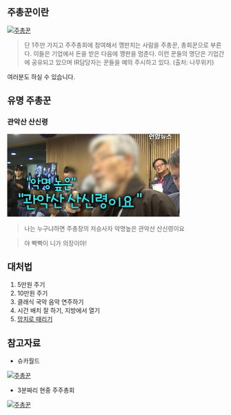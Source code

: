 ## 주총꾼이란

[![주총꾼](http://img.youtube.com/vi/zbQ59m-Oths/0.jpg)](http://www.youtube.com/watch?v=zbQ59m-Oths)

> 단 1주만 가지고 주주총회에 참여해서 깽판치는 사람을 주총꾼, 총회꾼으로 부른다. 이들은 기업에서 돈을 받은 다음에 깽판을 멈춘다. 이런 꾼들의 명단은 기업간에 공유되고 있으며 IR담당자는 꾼들을 예의 주시하고 있다. (출처: 나무위키)

여러분도 하실 수 있습니다.

## 유명 주총꾼
### 관악산 산신령

![산신령](gwanak.JPG)

> 나는 누구냐하면 주총장의 저승사자 악명높은 관악산 산신령이요

> 야 빡빡이 니가 의장이야!

## 대처법

1. 5만원 주기
2. 10만원 주기
3. 클래식 국악 음악 연주하기
4. 시간 배치 잘 하기, 지방에서 열기
5. [망치로 때리기](https://www.joongang.co.kr/article/1165619#home)


## 참고자료

- 슈카월드

[![주총꾼](http://img.youtube.com/vi/JdRcM4fLwgE/0.jpg)](http://www.youtube.com/watch?v=JdRcM4fLwgE)

- 3분짜리 현중 주주총회

[![주총꾼](http://img.youtube.com/vi/K12c-hhvqXE/0.jpg)](http://www.youtube.com/watch?v=K12c-hhvqXE)

